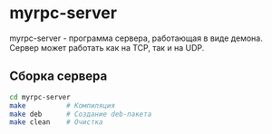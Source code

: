 #  myrpc-server
myrpc-server - программа сервера, работающая в виде демона. </br>
Сервер может работать как на TCP, так и на UDP.</br>
## Сборка сервера
```bash
cd myrpc-server
make          # Компиляция
make deb      # Создание deb-пакета
make clean    # Очистка
```

